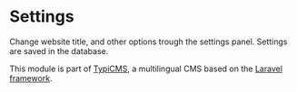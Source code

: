 # Settings

Change website title, and other options trough the settings panel. Settings are saved in the database.

This module is part of [TypiCMS](https://github.com/TypiCMS/Base), a multilingual CMS based on the [Laravel framework](https://github.com/laravel/framework).
